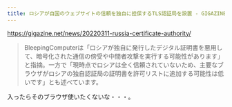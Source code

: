 ```yaml
---
title: ロシアが自国のウェブサイトの信頼を独自に担保するTLS認証局を設置 - GIGAZINE
---
```


https://gigazine.net/news/20220311-russia-certificate-authority/

> BleepingComputerは「ロシアが独自に発行したデジタル証明書を悪用して、暗号化された通信の傍受や中間者攻撃を実行する可能性があります」と指摘。一方で「現時点でロシアは全く信頼されていないため、主要なブラウザがロシアの独自認証局の証明書を許可リストに追加する可能性は低いです」とも述べています。

入ったらそのブラウザ使いたくないな・・・。
